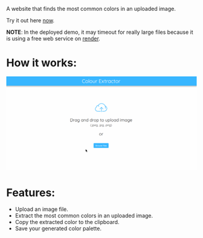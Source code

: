 A website that finds the most common colors in an uploaded image.

Try it out here [now](https://image-color-app.onrender.com).

**NOTE**: In the deployed demo, it may timeout for really large files because it is using a free web service on [render](https://render.com/).

# How it works:
![](static/assets/demos/solution_demo.gif)

# Features:
- Upload an image file.
- Extract the most common colors in an uploaded image.
- Copy the extracted color to the clipboard.
- Save your generated color palette.
